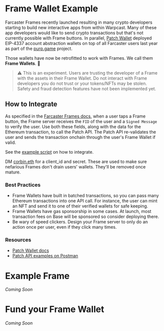 # Frame Wallet Example
Farcaster Frames recently launched resulting in many crypto developers starting to build new interactive apps from within Warpcast. Many of these app developers would like to send crypto transactions but that's not currently possible with Frame buttons. In parallel, [Patch Wallet](https://www.patchwallet.com) deployed EIP-4337 account abstraction wallets on top of all Farcaster users last year as part of the [purp.game](https://purp.game/) project.

Those wallets have now be retrofitted to work with Frames.
We call them **Frame Wallets**. 🤗

> :warning: This is an experiment. Users are trusting the developer of a Frame with the assets in their Frame Wallet. Do not interact with Frame developers you do not trust or your tokens/NFTs may be stolen. Safety and fraud detection features have not been implemented yet.

## How to Integrate
As specified in the [Farcaster Frames docs](https://warpcast.notion.site/Farcaster-Frames-4bd47fe97dc74a42a48d3a234636d8c5), when a user taps a Frame button, the Frame server receives the `FID` of the user and a `Signed Message` to verify the user. Use both these fields, along with the data for the Ethereum transaction, to call the Patch API. The Patch API re-validates the user and sends the transaction onchain through the user's Frame Wallet if valid.

See the [example script](/script.js) on how to integrate.

DM [corbin.eth](https://warpcast.com/corbin.eth) for a client_id and secret. These are used to make sure nefarious Frames don't drain users' wallets. They'll be removed once mature.

### Best Practices
* Frame Wallets have built in batched transactions, so you can pass many Ethereum transactions into one API call. For instance, the user can mint an NFT and send it to one of their verified wallets for safe keeping.
* Frame Wallets have gas sponsorship in some cases. At launch, most transaction fees on Base will be sponsored so consider deploying there.
* Be wary of speed clickers. Design your Frame server to only do an action once per user, even if they click many times.

### Resources ###
* [Patch Wallet docs](https://docs.patchwallet.com)
* [Patch API examples on Postman](https://www.postman.com/paymagic/workspace/public-patch-wallet-api/request/18898142-b0389956-8221-46c7-be17-121c6ab038f4)

# Example Frame
_Coming Soon_

# Fund your Frame Wallet
_Coming Soon_
